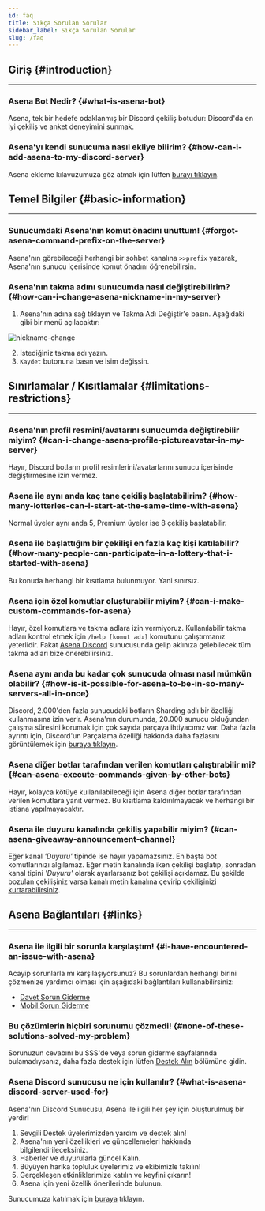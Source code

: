 ```yaml
---
id: faq
title: Sıkça Sorulan Sorular
sidebar_label: Sıkça Sorulan Sorular
slug: /faq
---
```


## Giriş {#introduction}

---

### Asena Bot Nedir? {#what-is-asena-bot}

Asena, tek bir hedefe odaklanmış bir Discord çekiliş botudur: Discord'da en iyi çekiliş ve anket deneyimini sunmak.

### Asena'yı kendi sunucuma nasıl ekliye bilirim? {#how-can-i-add-asena-to-my-discord-server}

Asena ekleme kılavuzumuza göz atmak için lütfen [burayı tıklayın](/docs/general/adding-asena).

## Temel Bilgiler {#basic-information}

---

### Sunucumdaki Asena'nın komut önadını unuttum! {#forgot-asena-command-prefix-on-the-server}

Asena'nın görebileceği herhangi bir sohbet kanalına `>>prefix` yazarak, Asena'nın sunucu içerisinde komut önadını
öğrenebilirsin.

### Asena'nın takma adını sunucumda nasıl değiştirebilirim? {#how-can-i-change-asena-nickname-in-my-server}

1. Asena'nın adına sağ tıklayın ve Takma Adı Değiştir'e basın. Aşağıdaki gibi bir menü açılacaktır:

![nickname-change](../../static/img/docs/faq/nickname.png)

2. İstediğiniz takma adı yazın.
3. `Kaydet` butonuna basın ve isim değişsin.

## Sınırlamalar / Kısıtlamalar {#limitations-restrictions}

---

### Asena'nın profil resmini/avatarını sunucumda değiştirebilir miyim? {#can-i-change-asena-profile-pictureavatar-in-my-server}

Hayır, Discord botların profil resimlerini/avatarlarını sunucu içerisinde değiştirmesine izin vermez.

### Asena ile aynı anda kaç tane çekiliş başlatabilirim? {#how-many-lotteries-can-i-start-at-the-same-time-with-asena}

Normal üyeler aynı anda 5, Premium üyeler ise 8 çekiliş başlatabilir.

### Asena ile başlattığım bir çekilişi en fazla kaç kişi katılabilir? {#how-many-people-can-participate-in-a-lottery-that-i-started-with-asena}

Bu konuda herhangi bir kısıtlama bulunmuyor. Yani sınırsız.

### Asena için özel komutlar oluşturabilir miyim? {#can-i-make-custom-commands-for-asena}

Hayır, özel komutlara ve takma adlara izin vermiyoruz. Kullanılabilir takma adları kontrol etmek
için `/help [komut adı]` komutunu çalıştırmanız yeterlidir. Fakat [Asena Discord](https://dc.asena.xyz) sunucusunda
gelip aklınıza gelebilecek tüm takma adları bize önerebilirsiniz.

### Asena aynı anda bu kadar çok sunucuda olması nasıl mümkün olabilir? {#how-is-it-possible-for-asena-to-be-in-so-many-servers-all-in-once}

Discord, 2.000'den fazla sunucudaki botların Sharding adlı bir özelliği kullanmasına izin verir. Asena'nın durumunda,
20.000 sunucu olduğundan çalışma süresini korumak için çok sayıda parçaya ihtiyacımız var. Daha fazla ayrıntı için,
Discord'un Parçalama özelliği hakkında daha fazlasını görüntülemek için [buraya tıklayın](https://discord.com/developers/docs/topics/gateway#sharding).

### Asena diğer botlar tarafından verilen komutları çalıştırabilir mi? {#can-asena-execute-commands-given-by-other-bots}

Hayır, kolayca kötüye kullanılabileceği için Asena diğer botlar tarafından verilen komutlara yanıt vermez. Bu kısıtlama
kaldırılmayacak ve herhangi bir istisna yapılmayacaktır.


### Asena ile duyuru kanalında çekiliş yapabilir miyim? {#can-asena-giveaway-announcement-channel}

Eğer kanal _'Duyuru'_ tipinde ise hayır yapamazsınız. En başta bot komutlarınızı algılamaz. Eğer metin kanalında iken
çekilişi başlatıp, sonradan kanal tipini _'Duyuru'_ olarak ayarlarsanız bot çekilişi açıklamaz. Bu şekilde bozulan çekilişiniz
varsa kanalı metin kanalına çevirip çekilişinizi [kurtarabilirsiniz](/docs/general/giveaway-troubleshooting).

## Asena Bağlantıları {#links}

---

### Asena ile ilgili bir sorunla karşılaştım! {#i-have-encountered-an-issue-with-asena}

Acayip sorunlarla mı karşılaşıyorsunuz? Bu sorunlardan herhangi birini çözmenize yardımcı olması için aşağıdaki
bağlantıları kullanabilirsiniz:

* [Davet Sorun Giderme](/docs/general/invite-troubleshooting)
* [Mobil Sorun Giderme](/docs/general/invite-troubleshooting)

### Bu çözümlerin hiçbiri sorunumu çözmedi! {#none-of-these-solutions-solved-my-problem}

Sorunuzun cevabını bu SSS'de veya sorun giderme sayfalarında bulamadıysanız, daha fazla destek için
lütfen [Destek Alın](/docs/general/support) bölümüne gidin.

### Asena Discord sunucusu ne için kullanılır? {#what-is-asena-discord-server-used-for}

Asena'nın Discord Sunucusu, Asena ile ilgili her şey için oluşturulmuş bir yerdir!

1. Sevgili Destek üyelerimizden yardım ve destek alın!
2. Asena'nın yeni özellikleri ve güncellemeleri hakkında bilgilendirileceksiniz.
3. Haberler ve duyurularla güncel Kalın.
4. Büyüyen harika topluluk üyelerimiz ve ekibimizle takılın!
5. Gerçekleşen etkinliklerimize katılın ve keyfini çıkarın!
6. Asena için yeni özellik önerilerinde bulunun.

Sunucumuza katılmak için [buraya](https://dc.asena.xyz) tıklayın.

